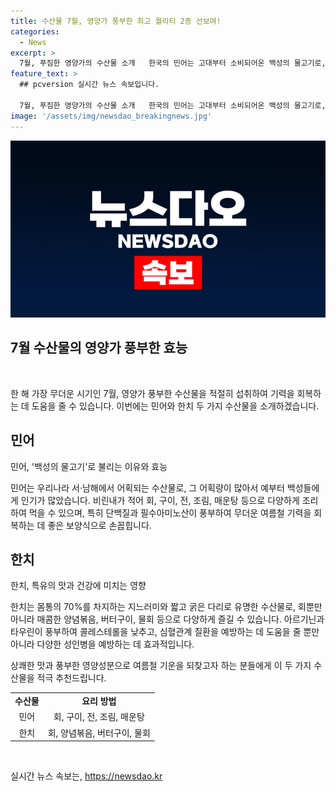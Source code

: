 ```yaml
---
title: 수산물 7월, 영양가 풍부한 최고 퀄리티 2종 선보여!
categories:
  - News
excerpt: >
  7월, 푸짐한 영양가의 수산물 소개   한국의 민어는 고대부터 소비되어온 백성의 물고기로, 비린내가 적어 회, 구이, 전, 조림, 매운탕 등으로 다양하게 요리된다. 단백질과 필수아미노산이 풍부해 여름철 지친 기력을 회복하는데 좋다. 또한, 한치는 특유의 쫀득한 식감과 감칠맛이 더해진 물회로 맛있게 즐겨지며, 아르기닌과 타우린이 풍부하여 콜레스테롤을 낮추고 심혈관계 질환 예방에 효과적이다. (출처: 정책브리핑 www.korea.kr)
feature_text: >
  ## pcversion 실시간 뉴스 속보입니다.

  7월, 푸짐한 영양가의 수산물 소개   한국의 민어는 고대부터 소비되어온 백성의 물고기로, 비린내가 적어 회, 구이, 전, 조림, 매운탕 등으로 다양하게 요리된다. 단백질과 필수아미노산이 풍부해 여름철 지친 기력을 회복하는데 좋다. 또한, 한치는 특유의 쫀득한 식감과 감칠맛이 더해진 물회로 맛있게 즐겨지며, 아르기닌과 타우린이 풍부하여 콜레스테롤을 낮추고 심혈관계 질환 예방에 효과적이다. (출처: 정책브리핑 www.korea.kr)
image: '/assets/img/newsdao_breakingnews.jpg'
---
```


<p><img src="/assets/img/newsdao_breakingnews.jpg" alt="pcversion 속보" /></p>

<h2 data-ke-size="size26">7월 수산물의 영양가 풍부한 효능</h2>

<p data-ke-size="size16">&nbsp;</p>

<p>한 해 가장 무더운 시기인 7월, 영양가 풍부한 수산물을 적절히 섭취하여 기력을 회복하는 데 도움을 줄 수 있습니다. 이번에는 민어와 한치 두 가지 수산물을 소개하겠습니다.</p>

<h2 data-ke-size="size26">민어</h2>

<p data-ke-size="size16">민어, '백성의 물고기'로 불리는 이유와 효능</p>

<p>민어는 우리나라 서·남해에서 어획되는 수산물로, 그 어획량이 많아서 예부터 백성들에게 인기가 많았습니다. 비린내가 적어 회, 구이, 전, 조림, 매운탕 등으로 다양하게 조리하여 먹을 수 있으며, 특히 단백질과 필수아미노산이 풍부하여 무더운 여름철 기력을 회복하는 데 좋은 보양식으로 손꼽힙니다.</p>

<h2 data-ke-size="size26">한치</h2>

<p data-ke-size="size16">한치, 특유의 맛과 건강에 미치는 영향</p>

<p>한치는 몸통의 70%를 차지하는 지느러미와 짧고 굵은 다리로 유명한 수산물로, 회뿐만 아니라 매콤한 양념볶음, 버터구이, 물회 등으로 다양하게 즐길 수 있습니다. 아르기닌과 타우린이 풍부하여 콜레스테롤을 낮추고, 심혈관계 질환을 예방하는 데 도움을 줄 뿐만 아니라 다양한 성인병을 예방하는 데 효과적입니다.</p>

<p>상쾌한 맛과 풍부한 영양성분으로 여름철 기운을 되찾고자 하는 분들에게 이 두 가지 수산물을 적극 추천드립니다.</p>

<table>
    <tbody>
        <tr>
            <td style="text-align: center; height: 17px;"><b>수산물</b></td>
            <td style="text-align: center; height: 17px;"><b>요리 방법</b></td>
        </tr>
        <tr>
            <td style="text-align: center; height: 17px;">민어</td>
            <td style="text-align: center; height: 17px;">회, 구이, 전, 조림, 매운탕</td>
        </tr>
        <tr>
            <td style="text-align: center; height: 17px;">한치</td>
            <td style="text-align: center; height: 17px;">회, 양념볶음, 버터구이, 물회</td>
        </tr>
    </tbody>
</table>

<p data-ke-size="size16">&nbsp;</p>
실시간 뉴스 속보는, <a href="https://newsdao.kr" rel="dofollow">https://newsdao.kr</a>



